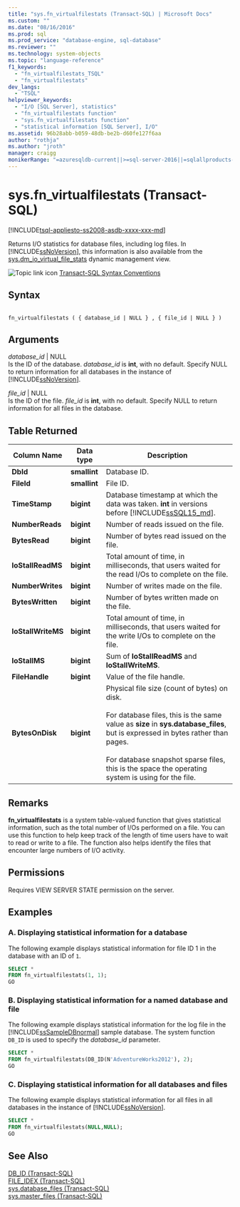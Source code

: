 ```yaml
---
title: "sys.fn_virtualfilestats (Transact-SQL) | Microsoft Docs"
ms.custom: ""
ms.date: "08/16/2016"
ms.prod: sql
ms.prod_service: "database-engine, sql-database"
ms.reviewer: ""
ms.technology: system-objects
ms.topic: "language-reference"
f1_keywords: 
  - "fn_virtualfilestats_TSQL"
  - "fn_virtualfilestats"
dev_langs: 
  - "TSQL"
helpviewer_keywords: 
  - "I/O [SQL Server], statistics"
  - "fn_virtualfilestats function"
  - "sys.fn_virtualfilestats function"
  - "statistical information [SQL Server], I/O"
ms.assetid: 96b28abb-b059-48db-be2b-d60fe127f6aa
author: "rothja"
ms.author: "jroth"
manager: craigg
monikerRange: "=azuresqldb-current||>=sql-server-2016||=sqlallproducts-allversions||>=sql-server-linux-2017||=azuresqldb-mi-current"
---
```

# sys.fn_virtualfilestats (Transact-SQL)
[!INCLUDE[tsql-appliesto-ss2008-asdb-xxxx-xxx-md](../../includes/tsql-appliesto-ss2008-asdb-xxxx-xxx-md.md)]

  Returns I/O statistics for database files, including log files. In [!INCLUDE[ssNoVersion](../../includes/ssnoversion-md.md)], this information is also available from the [sys.dm_io_virtual_file_stats](../../relational-databases/system-dynamic-management-views/sys-dm-io-virtual-file-stats-transact-sql.md) dynamic management view.  

 ![Topic link icon](../../database-engine/configure-windows/media/topic-link.gif "Topic link icon") [Transact-SQL Syntax Conventions](../../t-sql/language-elements/transact-sql-syntax-conventions-transact-sql.md)  
  
## Syntax  
  
```  
  
fn_virtualfilestats ( { database_id | NULL } , { file_id | NULL } )  
```  
  
## Arguments  
 *database_id* | NULL  
 Is the ID of the database. *database_id* is **int**, with no default. Specify NULL to return information for all databases in the instance of [!INCLUDE[ssNoVersion](../../includes/ssnoversion-md.md)].  
  
 *file_id* | NULL  
 Is the ID of the file. *file_id* is **int**, with no default. Specify NULL to return information for all files in the database.  
  
## Table Returned  
  
|Column Name|Data type|Description|  
|-----------------|---------------|-----------------|  
|**DbId**|**smallint**|Database ID.|  
|**FileId**|**smallint**|File ID.|  
|**TimeStamp**|**bigint**|Database timestamp at which the data was taken. **int** in versions before [!INCLUDE[ssSQL15_md](../../includes/sssql15-md.md)]. |  
|**NumberReads**|**bigint**|Number of reads issued on the file.|  
|**BytesRead**|**bigint**|Number of bytes read issued on the file.|  
|**IoStallReadMS**|**bigint**|Total amount of time, in milliseconds, that users waited for the read I/Os to complete on the file.|  
|**NumberWrites**|**bigint**|Number of writes made on the file.|  
|**BytesWritten**|**bigint**|Number of bytes written made on the file.|  
|**IoStallWriteMS**|**bigint**|Total amount of time, in milliseconds, that users waited for the write I/Os to complete on the file.|  
|**IoStallMS**|**bigint**|Sum of **IoStallReadMS** and **IoStallWriteMS**.|  
|**FileHandle**|**bigint**|Value of the file handle.|  
|**BytesOnDisk**|**bigint**|Physical file size (count of bytes) on disk.<br /><br /> For database files, this is the same value as **size** in **sys.database_files**, but is expressed in bytes rather than pages.<br /><br /> For database snapshot sparse files, this is the space the operating system is using for the file.|  
  
## Remarks  
 **fn_virtualfilestats** is a system table-valued function that gives statistical information, such as the total number of I/Os performed on a file. You can use this function to help keep track of the length of time users have to wait to read or write to a file. The function also helps identify the files that encounter large numbers of I/O activity.  
  
## Permissions  
 Requires VIEW SERVER STATE permission on the server.  
  
## Examples  
  
### A. Displaying statistical information for a database  
 The following example displays statistical information for file ID 1 in the database with an ID of `1`.  
  
```sql  
SELECT *  
FROM fn_virtualfilestats(1, 1);  
GO  
```  
  
### B. Displaying statistical information for a named database and file  
 The following example displays statistical information for the log file in the [!INCLUDE[ssSampleDBnormal](../../includes/sssampledbnormal-md.md)] sample database. The system function `DB_ID` is used to specify the *database_id* parameter.  
  
```sql  
SELECT *  
FROM fn_virtualfilestats(DB_ID(N'AdventureWorks2012'), 2);  
GO  
```  
  
### C. Displaying statistical information for all databases and files  
 The following example displays statistical information for all files in all databases in the instance of [!INCLUDE[ssNoVersion](../../includes/ssnoversion-md.md)].  
  
```sql  
SELECT *  
FROM fn_virtualfilestats(NULL,NULL);  
GO  
```  
  
## See Also  
 [DB_ID &#40;Transact-SQL&#41;](../../t-sql/functions/db-id-transact-sql.md)   
 [FILE_IDEX &#40;Transact-SQL&#41;](../../t-sql/functions/file-idex-transact-sql.md)   
 [sys.database_files &#40;Transact-SQL&#41;](../../relational-databases/system-catalog-views/sys-database-files-transact-sql.md)   
 [sys.master_files &#40;Transact-SQL&#41;](../../relational-databases/system-catalog-views/sys-master-files-transact-sql.md)  
  
  
